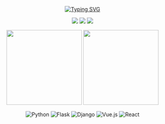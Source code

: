 
<div align="center">

[![Typing SVG](https://readme-typing-svg.demolab.com?font=Lobster&size=36&pause=1000&color=F7F7F7&background=8639FF&center=true&vCenter=true&random=true&width=435&lines=Hello%2C+I'm+Fake+AI)](https://git.io/typing-svg)

[![](https://img.shields.io/badge/telegram-D14836?color=2CA5E0&style=for-the-badge&logo=telegram&logoColor=white)](https://t.me/obsidian99)
[![](https://img.shields.io/badge/twitter-%231DA1F2.svg?&style=for-the-badge&logo=twitter&logoColor=white)](https://twitter.com/obsidian_mars)
[![](https://img.shields.io/badge/Blog-%23FFA500.svg?&style=for-the-badge&logo=rss&logoColor=white)](https://bento.me/fakeai)

</div>

<p align="center">
  <img height="200" src="https://github-readme-stats-inky-two-14.vercel.app/api?username=obsidian99&show_icons=true&theme=dracula&include_all_commits=true" />
  <img height="200" src="https://github-readme-stats-inky-two-14.vercel.app/api/top-langs/?username=obsidian99&theme=dracula&show_icons=true" />
</p>
<div align="center">

![Python](https://img.shields.io/badge/-Python-%233776ab?logo=python&style=for-the-badge&logoColor=white)
![Flask](https://img.shields.io/badge/-Flask-%23eeeeee?logo=flask&style=for-the-badge&logoColor=black)
![Django](https://img.shields.io/badge/-Django-%23092E20?logo=django&style=for-the-badge&logoColor=white)
![Vue.js](https://img.shields.io/badge/-Vue.js-%234fc08d?logo=vue.js&style=for-the-badge&logoColor=white)
![React](https://img.shields.io/badge/-React-%2357d8fb?logo=react&style=for-the-badge&logoColor=white)

</div>
